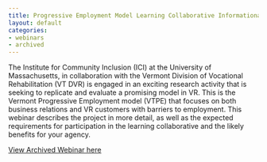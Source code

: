 ```yaml
---
title: Progressive Employment Model Learning Collaborative Informational Webinar
layout: default
categories:
- webinars
- archived
---
```

 
The Institute for Community Inclusion (ICI) at the University of
Massachusetts, in collaboration with the Vermont Division of Vocational
Rehabilitation (VT DVR) is engaged in an exciting research activity that
is seeking to replicate and evaluate a promising model in VR. This is the
Vermont Progressive Employment model (VTPE) that focuses on both business
relations and VR customers with barriers to employment. This webinar
describes the project in more detail, as well as the expected requirements
for participation in the learning collaborative and the likely benefits
for your agency.  

<a class="btn btn-primary btn-lg" role="button" href="http://connectpro97884399.adobeconnect.com/p79afp78on2/">View Archived Webinar here</a>